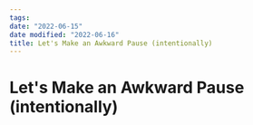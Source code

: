 ```yaml
---
tags:
date: "2022-06-15"
date modified: "2022-06-16"
title: Let's Make an Awkward Pause (intentionally)
---
```


# Let's Make an Awkward Pause (intentionally)
